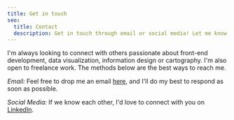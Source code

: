 ```yaml
---
title: Get in touch
seo:
  title: Contact
  description: Get in touch through email or social media! Let me know how I can help.
---
```


I'm always looking to connect with others passionate about front-end development, data visualization, information design or cartography. I'm also open to freelance work. The methods below are the best ways to reach me.

_Email:_
Feel free to drop me an email [here](mailto:csdiehl@gmail.com), and I'll do my best to respond as soon as possible.

_Social Media:_
If we know each other, I'd love to connect with you on [LinkedIn](https://www.linkedin.com/).
